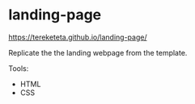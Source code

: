 # landing-page

https://tereketeta.github.io/landing-page/

Replicate the the landing webpage from the template.

Tools:
* HTML
* CSS
